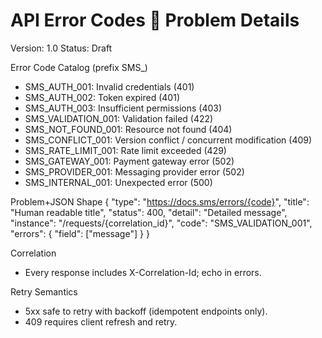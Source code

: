 # API Error Codes  Problem Details

Version: 1.0
Status: Draft

Error Code Catalog (prefix SMS_)
- SMS_AUTH_001: Invalid credentials (401)
- SMS_AUTH_002: Token expired (401)
- SMS_AUTH_003: Insufficient permissions (403)
- SMS_VALIDATION_001: Validation failed (422)
- SMS_NOT_FOUND_001: Resource not found (404)
- SMS_CONFLICT_001: Version conflict / concurrent modification (409)
- SMS_RATE_LIMIT_001: Rate limit exceeded (429)
- SMS_GATEWAY_001: Payment gateway error (502)
- SMS_PROVIDER_001: Messaging provider error (502)
- SMS_INTERNAL_001: Unexpected error (500)

Problem+JSON Shape
{
  "type": "https://docs.sms/errors/{code}",
  "title": "Human readable title",
  "status": 400,
  "detail": "Detailed message",
  "instance": "/requests/{correlation_id}",
  "code": "SMS_VALIDATION_001",
  "errors": { "field": ["message"] }
}

Correlation
- Every response includes X-Correlation-Id; echo in errors.

Retry Semantics
- 5xx safe to retry with backoff (idempotent endpoints only).
- 409 requires client refresh and retry.

